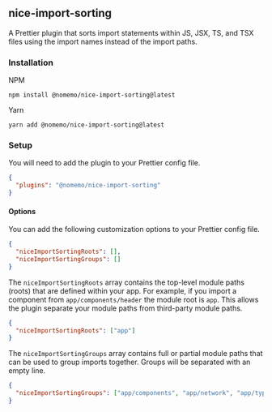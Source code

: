 ## nice-import-sorting

A Prettier plugin that sorts import statements within JS, JSX, TS, and TSX files using the import names instead of the import paths.

### Installation

NPM

```
npm install @nomemo/nice-import-sorting@latest
```

Yarn

```
yarn add @nomemo/nice-import-sorting@latest
```

### Setup

You will need to add the plugin to your Prettier config file.

```json
{
  "plugins": "@nomemo/nice-import-sorting"
}
```

#### Options

You can add the following customization options to your Prettier config file.

```json
{
  "niceImportSortingRoots": [],
  "niceImportSortingGroups": []
}
```

The `niceImportSortingRoots` array contains the top-level module paths (roots) that are defined within your app. For example, if you import a component from `app/components/header` the module root is `app`. This allows the plugin separate your module paths from third-party module paths.

```json
{
  "niceImportSortingRoots": ["app"]
}
```

The `niceImportSortingGroups` array contains full or partial module paths that can be used to group imports together. Groups will be separated with an empty line.

```json
{
  "niceImportSortingGroups": ["app/components", "app/network", "app/types"]
}
```
